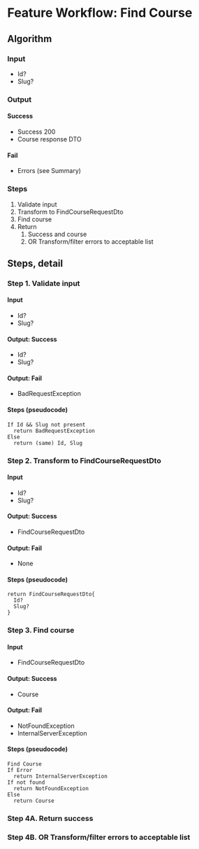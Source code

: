 # Feature Workflow: Find Course

## Algorithm

### Input

- Id?
- Slug?

### Output

#### Success

- Success 200
- Course response DTO

#### Fail

- Errors (see Summary)

### Steps

1. Validate input
2. Transform to FindCourseRequestDto
3. Find course
4. Return
   1. Success and course
   2. OR Transform/filter errors to acceptable list

## Steps, detail

### Step 1. Validate input

#### Input
- Id?
- Slug?

#### Output: Success

- Id?
- Slug?

#### Output: Fail

- BadRequestException

#### Steps (pseudocode)

```
If Id && Slug not present
  return BadRequestException
Else
  return (same) Id, Slug
```

### Step 2. Transform to FindCourseRequestDto

#### Input
- Id?
- Slug?

#### Output: Success

- FindCourseRequestDto

#### Output: Fail

- None

#### Steps (pseudocode)

```
return FindCourseRequestDto{
  Id?
  Slug?
}
```

### Step 3. Find course

#### Input
- FindCourseRequestDto

#### Output: Success

- Course

#### Output: Fail

- NotFoundException
- InternalServerException

#### Steps (pseudocode)

```
Find Course
If Error
  return InternalServerException
If not found
  return NotFoundException
Else
  return Course
```

### Step 4A. Return success

### Step 4B. OR Transform/filter errors to acceptable list
